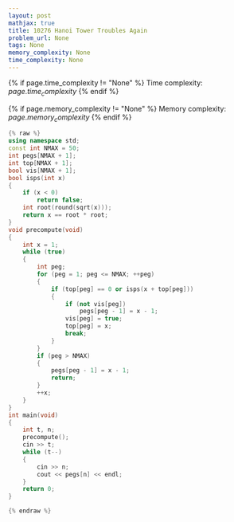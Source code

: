 ```yaml
---
layout: post
mathjax: true
title: 10276 Hanoi Tower Troubles Again
problem_url: None
tags: None
memory_complexity: None
time_complexity: None
---
```




{% if page.time_complexity != "None" %}
Time complexity: ${{ page.time_complexity }}$
{% endif %}

{% if page.memory_complexity != "None" %}
Memory complexity: ${{ page.memory_complexity }}$
{% endif %}

```cpp
{% raw %}
using namespace std;
const int NMAX = 50;
int pegs[NMAX + 1];
int top[NMAX + 1];
bool vis[NMAX + 1];
bool isps(int x)
{
    if (x < 0)
        return false;
    int root(round(sqrt(x)));
    return x == root * root;
}
void precompute(void)
{
    int x = 1;
    while (true)
    {
        int peg;
        for (peg = 1; peg <= NMAX; ++peg)
        {
            if (top[peg] == 0 or isps(x + top[peg]))
            {
                if (not vis[peg])
                    pegs[peg - 1] = x - 1;
                vis[peg] = true;
                top[peg] = x;
                break;
            }
        }
        if (peg > NMAX)
        {
            pegs[peg - 1] = x - 1;
            return;
        }
        ++x;
    }
}
int main(void)
{
    int t, n;
    precompute();
    cin >> t;
    while (t--)
    {
        cin >> n;
        cout << pegs[n] << endl;
    }
    return 0;
}

{% endraw %}
```